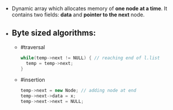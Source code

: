 - Dynamic array which allocates memory of **one node at a time**. It contains two fields: **data** and **pointer to the next** node.
- ## Byte sized algorithms:
	- #traversal
	  ```cpp
	  while(temp->next != NULL) { // reaching end of l.list
	    temp = temp->next;
	  }
	  ```
	- #insertion
	  ```cpp
	  temp->next = new Node; // adding node at end
	  temp->next->data = x;
	  temp->next->next = NULL;
	  ```
